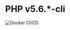 # PHP v5.6.\*-cli

![Docker CI/CD](https://github.com/nathane/php/workflows/Docker%20CI/CD/badge.svg?branch=5.6-cli)
